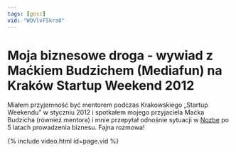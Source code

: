 ```yaml
---
tags: [gosc]
vid: "WQVlvF5kra0"
---
```


# Moja biznesowe droga - wywiad z Maćkiem Budzichem (Mediafun) na Kraków Startup Weekend 2012

Miałem przyjemność być mentorem podczas Krakowskiego „Startup Weekendu” w styczniu 2012 i spotkałem mojego przyjaciela Maćka Budzicha (również mentora) i mnie przepytał odnośnie sytuacji w [Nozbe][n] po 5 latach prowadzenia biznesu. Fajna rozmowa!

{% include video.html id=page.vid %}

<!--More-->


[n]: https://nozbe.com/pl/?a=mike